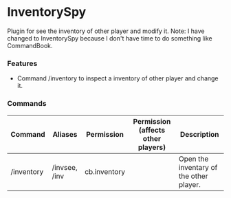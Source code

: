 # InventorySpy
Plugin for see the inventory of other player and modify it.
Note: I have changed to InventorySpy because I don't have time to do something like CommandBook.

### Features
- Command /inventory <user> to inspect a inventory of other player and change it.

### Commands

| Command | Aliases | Permission | Permission (affects other players) | Description |
| ------- | ------- | ---------- | ---------------------------------- | ----------- |
|/inventory | /invsee, /inv | cb.inventory | | Open the inventary of the other player.|
